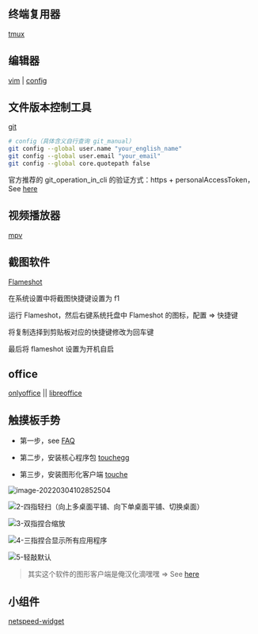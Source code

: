 ## 终端复用器

[tmux](https://wiki.archlinux.org/title/tmux)

## 编辑器

[vim](https://wiki.archlinux.org/title/vim) | [config](https://github.com/Brannua/.dotfiles)

## 文件版本控制工具 

[git](https://wiki.archlinux.org/title/git)

```bash
# config（具体含义自行查询 git_manual）
git config --global user.name "your_english_name"
git config --global user.email "your_email"
git config --global core.quotepath false
```

官方推荐的 git_operation_in_cli 的验证方式：https + personalAccessToken，See [here](https://github.blog/2020-12-15-token-authentication-requirements-for-git-operations)

## 视频播放器

[mpv](https://wiki.archlinux.org/title/mpv)

## 截图软件

[Flameshot](https://wiki.archlinux.org/title/Flameshot)

在系统设置中将截图快捷键设置为 f1

运行 Flameshot，然后右键系统托盘中 Flameshot 的图标，配置 => 快捷键

将复制选择到剪贴板对应的快捷键修改为回车键

最后将 flameshot 设置为开机自启

## office

[onlyoffice](https://www.onlyoffice.com/) || [libreoffice](https://wiki.archlinux.org/title/LibreOffice)

## 触摸板手势

- 第一步，see [FAQ](https://github.com/JoseExposito/touchegg#faq)

- 第二步，安装核心程序包 [touchegg](https://github.com/JoseExposito/touchegg#arch-linux-manjaro-and-derivatives)

- 第三步，安装图形化客户端 [touche](https://github.com/JoseExposito/touche)

![image-20220304102852504](https://aliyun-oss-lpj.oss-cn-qingdao.aliyuncs.com/images/by-picgo/image-20220304102852504.png)

![2-四指轻扫（向上多桌面平铺、向下单桌面平铺、切换桌面）](https://aliyun-oss-lpj.oss-cn-qingdao.aliyuncs.com/images/mass/2-四指轻扫（向上多桌面平铺、向下单桌面平铺、切换桌面）.png)

![3-双指捏合缩放](https://aliyun-oss-lpj.oss-cn-qingdao.aliyuncs.com/images/mass/3-双指捏合缩放.png)

![4-三指捏合显示所有应用程序](https://aliyun-oss-lpj.oss-cn-qingdao.aliyuncs.com/images/mass/4-三指捏合显示所有应用程序.png)

![5-轻敲默认](https://aliyun-oss-lpj.oss-cn-qingdao.aliyuncs.com/images/mass/5-轻敲默认.png)

> 其实这个软件的图形客户端是俺汉化滴嘿嘿 => See [here](https://github.com/JoseExposito/touche/commit/8dd8eae888ff388b8c5715b314d47dc00355e252)

## 小组件

[netspeed-widget](https://github.com/dfaust/plasma-applet-netspeed-widget)


